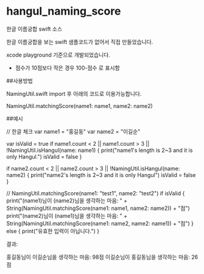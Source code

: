 # hangul_naming_score
한글 이름궁합 swift 소스

한글 이름궁합을 보는 swift 샘플코드가 없어서 직접 만들었습니다.

xcode playground 기준으로 개발되었습니다.

* 점수가 10점보다 작은 경우 100-점수 로 표시함


##사용방법

NamingUtil.swift import 후 아래의 코드로 이용가능합니다.

NamingUtil.matchingScore(name1: name1, name2: name2)

##예시

// 한글 체크
var name1 = "홍길동"
var name2 = "이길순"

var isValid = true
if name1.count < 2 || name1.count > 3 || !NamingUtil.isHangul(name: name1) {
    print("name1's length is 2~3 and it is only Hangul.")
    isValid = false
}

if name2.count < 2 || name2.count > 3 || !NamingUtil.isHangul(name: name2) {
    print("name2's length is 2~3 and it is only Hangul")
    isValid = false
}

// NamingUtil.matchingScore(name1: "test1", name2: "test2")
if isValid {
    print("\(name1)님이 \(name2)님을 생각하는 마음: " + String(NamingUtil.matchingScore(name1: name1, name2: name2)) + "점")
    print("\(name2)님이 \(name1)님을 생각하는 마음: " + String(NamingUtil.matchingScore(name1: name2, name2: name1)) + "점")
} else {
    print("유효한 입력이 아닙니다.")
}

결과:

홍길동님이 이길순님을 생각하는 마음: 98점
이길순님이 홍길동님을 생각하는 마음: 26점
